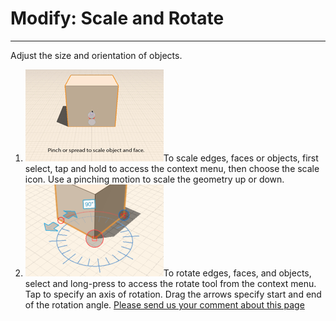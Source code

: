 # Modify: Scale and Rotate

----

Adjust the size and orientation of objects.

1. ![](Images/GUID-55582F73-C2A7-4ABD-BDD2-084BF1CBB579-low.gif)To scale edges, faces or objects, first select, tap and hold to access the context menu, then choose the scale icon. Use a pinching motion to scale the geometry up or down.
2. ![](Images/GUID-0666CC08-A6CE-4204-9DA9-F145F495A88B-low.png)To rotate edges, faces, and objects, select and long-press to access the rotate tool from the context menu. Tap to specify an axis of rotation. Drag the arrows specify start and end of the rotation angle.
[Please send us your comment about this page](#)